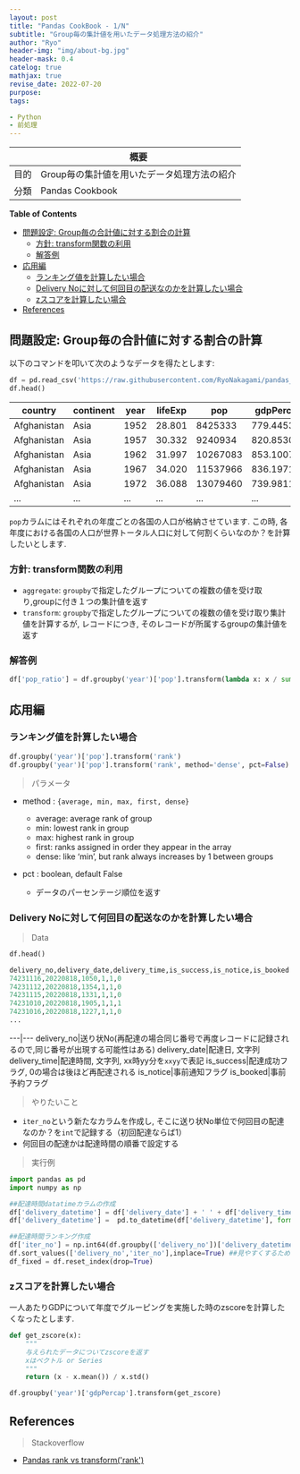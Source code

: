 ```yaml
---
layout: post
title: "Pandas CookBook - 1/N"
subtitle: "Group毎の集計値を用いたデータ処理方法の紹介"
author: "Ryo"
header-img: "img/about-bg.jpg"
header-mask: 0.4
catelog: true
mathjax: true
revise_date: 2022-07-20
purpose: 
tags:

- Python
- 前処理
---
```



||概要|
|---|---|
|目的|Group毎の集計値を用いたデータ処理方法の紹介|
|分類|Pandas Cookbook|

**Table of Contents**
<!-- START doctoc generated TOC please keep comment here to allow auto update -->
<!-- DON'T EDIT THIS SECTION, INSTEAD RE-RUN doctoc TO UPDATE -->

- [問題設定: Group毎の合計値に対する割合の計算](#%E5%95%8F%E9%A1%8C%E8%A8%AD%E5%AE%9A-group%E6%AF%8E%E3%81%AE%E5%90%88%E8%A8%88%E5%80%A4%E3%81%AB%E5%AF%BE%E3%81%99%E3%82%8B%E5%89%B2%E5%90%88%E3%81%AE%E8%A8%88%E7%AE%97)
  - [方針: transform関数の利用](#%E6%96%B9%E9%87%9D-transform%E9%96%A2%E6%95%B0%E3%81%AE%E5%88%A9%E7%94%A8)
  - [解答例](#%E8%A7%A3%E7%AD%94%E4%BE%8B)
- [応用編](#%E5%BF%9C%E7%94%A8%E7%B7%A8)
  - [ランキング値を計算したい場合](#%E3%83%A9%E3%83%B3%E3%82%AD%E3%83%B3%E3%82%B0%E5%80%A4%E3%82%92%E8%A8%88%E7%AE%97%E3%81%97%E3%81%9F%E3%81%84%E5%A0%B4%E5%90%88)
  - [Delivery Noに対して何回目の配送なのかを計算したい場合](#delivery-no%E3%81%AB%E5%AF%BE%E3%81%97%E3%81%A6%E4%BD%95%E5%9B%9E%E7%9B%AE%E3%81%AE%E9%85%8D%E9%80%81%E3%81%AA%E3%81%AE%E3%81%8B%E3%82%92%E8%A8%88%E7%AE%97%E3%81%97%E3%81%9F%E3%81%84%E5%A0%B4%E5%90%88)
  - [zスコアを計算したい場合](#z%E3%82%B9%E3%82%B3%E3%82%A2%E3%82%92%E8%A8%88%E7%AE%97%E3%81%97%E3%81%9F%E3%81%84%E5%A0%B4%E5%90%88)
- [References](#references)

<!-- END doctoc generated TOC please keep comment here to allow auto update -->

## 問題設定: Group毎の合計値に対する割合の計算

以下のコマンドを叩いて次のようなデータを得たとします:

```python
df = pd.read_csv('https://raw.githubusercontent.com/RyoNakagami/pandas_for_everyone/master/data/gapminder.tsv', sep='\t')
df.head()
```

country | continent | year | lifeExp | pop | gdpPercap
---|---|---|---|---|---
Afghanistan | Asia | 1952 | 28.801 | 8425333 | 779.445314
Afghanistan | Asia | 1957 | 30.332 | 9240934 | 820.853030
Afghanistan | Asia | 1962 | 31.997 | 10267083 | 853.100710
Afghanistan | Asia | 1967 | 34.020 | 11537966 | 836.197138
Afghanistan | Asia | 1972 | 36.088 | 13079460 | 739.981106
...         |...   |...   |...     |...       | ...

`pop`カラムにはそれぞれの年度ごとの各国の人口が格納させています. この時, 各年度における各国の人口が世界トータル人口に対して何割くらいなのか？を計算したいとします.

### 方針: transform関数の利用

- `aggregate`: `groupby`で指定したグループについての複数の値を受け取り,groupに付き１つの集計値を返す
- `transform`: `groupby`で指定したグループについての複数の値を受け取り集計値を計算するが, レコードにつき, そのレコードが所属するgroupの集計値を返す


### 解答例

```python
df['pop_ratio'] = df.groupby('year')['pop'].transform(lambda x: x / sum(x))
```

## 応用編
### ランキング値を計算したい場合

```python
df.groupby('year')['pop'].transform('rank')
df.groupby('year')['pop'].transform('rank', method='dense', pct=False)
```

> パラメータ

- method : `{average, min, max, first, dense}`
    - average: average rank of group
    - min: lowest rank in group
    - max: highest rank in group
    - first: ranks assigned in order they appear in the array
    - dense: like ‘min’, but rank always increases by 1 between groups

- pct : boolean, default False
    - データのパーセンテージ順位を返す


### Delivery Noに対して何回目の配送なのかを計算したい場合

> Data

```python
df.head()

delivery_no,delivery_date,delivery_time,is_success,is_notice,is_booked
74231116,20220818,1050,1,1,0
74231112,20220818,1354,1,1,0
74231115,20220818,1331,1,1,0
74231010,20220818,1905,1,1,1
74231016,20220818,1227,1,1,0
...
```

---|---
delivery_no|送り状No(再配達の場合同じ番号で再度レコードに記録されるので,同じ番号が出現する可能性はある)
delivery_date|配達日, 文字列
delivery_time|配達時間, 文字列, xx時yy分を`xxyy`で表記
is_success|配達成功フラグ, 0の場合は後ほど再配達される
is_notice|事前通知フラグ
is_booked|事前予約フラグ

> やりたいこと

- `iter_no`という新たなカラムを作成し, そこに送り状No単位で何回目の配達なのか？を`int`で記録する（初回配達ならば1）
- 何回目の配達かは配達時間の順番で設定する

> 実行例

```python
import pandas as pd
import numpy as np

##配達時間datatimeカラムの作成
df['delivery_datetime'] = df['delivery_date'] + ' ' + df['delivery_time']
df['delivery_datetime'] =  pd.to_datetime(df['delivery_datetime'], format='%Y%m%d %H%M')

##配達時間ランキング作成
df['iter_no'] = np.int64(df.groupby(['delivery_no'])['delivery_datetime'].rank(ascending=True, method='dense'))
df.sort_values(['delivery_no','iter_no'],inplace=True) ##見やすくするため
df_fixed = df.reset_index(drop=True)
```


### zスコアを計算したい場合

一人あたりGDPについて年度でグルーピングを実施した時のzscoreを計算したくなったとします.

```python
def get_zscore(x):
    """ 
    与えられたデータについてzscoreを返す
    xはベクトル or Series
    """
    return (x - x.mean()) / x.std()

df.groupby('year')['gdpPercap'].transform(get_zscore)
```

## References

> Stackoverflow

- [Pandas rank vs transform('rank')](https://stackoverflow.com/questions/40421875/pandas-rank-vs-transformrank)